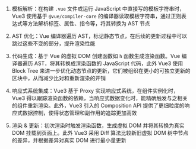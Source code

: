 1. 模板解析：在构建 `.vue` 文件或运行 JavaScript 中直接写的模板字符串时，Vue3 使用基于 `@vue/compiler-core` 的编译器读取模板字符串，通过正则表达式等方法解析标签、属性、指令等，将其转换为 AST 节点

2. AST 优化：Vue 编译器遍历 AST，标记静态节点，在后续的更新过程中可以跳过这些不变的部分，提升渲染性能

3. 代码生成：基于 Vue 的虚拟 DOM 创建函数如 `h` 函数生成渲染函数。Vue 编译器遍历 AST，将其转换成渲染函数的 JavaScript 代码，此外 Vue3 使用 Block Tree 来进一步优化动态节点的更新，它们被组织在更小的可独立更新的区块中，从而减少比对和重新渲染的开销

4. 响应式系统集成：Vue3 基于 Proxy 实现响应式系统，在组件实例化时，Vue3 得以跟踪渲染函数的依赖，当响应式数据变化时，能精确触发与之相关的组件重新渲染。此外，Vue3 引入的 Composition API 提供了更细粒度的响应式数据控制，使得状态管理和副作用的追踪更加高效

5. 渲染 & 更新：初次渲染时触发渲染函数，生成虚拟 DOM 并将其转换为真实 DOM 挂载到页面上。此外 Vue3 采用 Diff 算法比较新旧虚拟 DOM 树中节点的差异，并根据差异对真实 DOM 进行最小量更新

